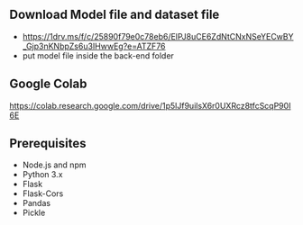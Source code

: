 ## Download Model file and dataset file
* https://1drv.ms/f/c/25890f79e0c78eb6/ElPJ8uCE6ZdNtCNxNSeYECwBY_Gjp3nKNbpZs6u3IHwwEg?e=ATZF76
* put model file inside the back-end folder

## Google Colab
https://colab.research.google.com/drive/1p5lJf9uilsX6r0UXRcz8tfcScqP90I6E

## Prerequisites

- Node.js and npm
- Python 3.x
- Flask
- Flask-Cors
- Pandas
- Pickle
